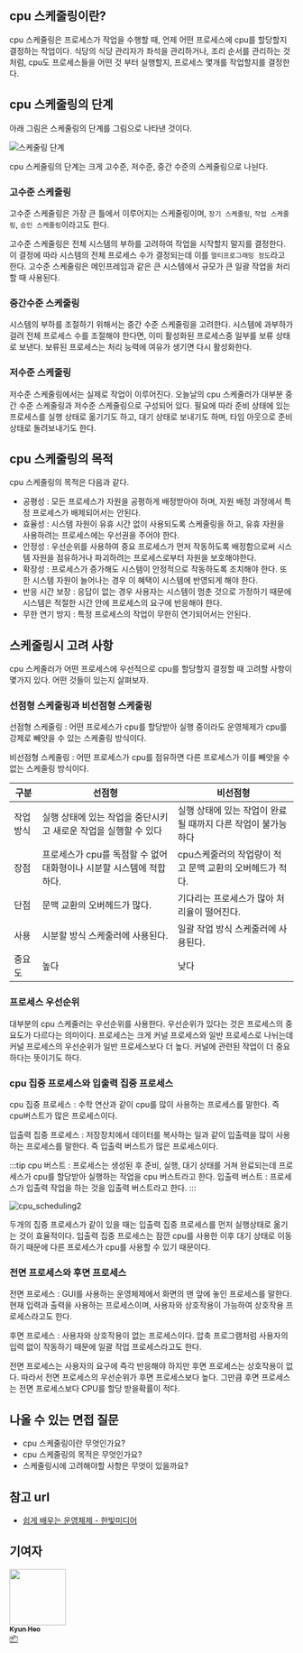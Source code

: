 ## cpu 스케줄링이란?

cpu 스케줄링은 프로세스가 작업을 수행할 때, 언제 어떤 프로세스에 cpu를 할당할지 결정하는 작업이다. 식당의 식당 관리자가 좌석을 관리하거나, 조리 순서를 관리하는 것 처럼, cpu도 프로세스들을 어떤 것 부터 실행할지, 프로세스 몇개를 작업할지를 결정한다.

## cpu 스케줄링의 단계

아래 그림은 스케줄링의 단계를 그림으로 나타낸 것이다.

![스케줄링 단계](/img/computer_architecture_and_OS/cpu_scheduling/scheduling_steps.png)

cpu 스케줄링의 단계는 크게 고수준, 저수준, 중간 수준의 스케줄링으로 나뉜다.

### 고수준 스케줄링

고수준 스케줄링은 가장 큰 틀에서 이루어지는 스케줄링이며, `장기 스케줄링`, `작업 스케줄링`, `승인 스케줄링`이라고도 한다.

고수준 스케줄링은 전체 시스템의 부하를 고려하여 작업을 시작할지 말지를 결정한다. 이 결정에 따라 시스템의 전체 프로세스 수가 결정되는데 이를 `멀티프로그래밍 정도`라고 한다. 고수준 스케줄링은 메인프레임과 같은 큰 시스템에서 규모가 큰 일괄 작업을 처리할 때 사용된다.

### 중간수준 스케줄링

시스템의 부하를 조절하기 위해서는 중간 수준 스케줄링을 고려한다. 시스템에 과부하가 걸려 전체 프로세스 수를 조절해야 한다면, 이미 활성화된 프로세스중 일부를 보류 상태로 보낸다. 보류된 프로세스는 처리 능력에 여유가 생기면 다시 활성화한다.

### 저수준 스케줄링

저수준 스케줄링에서는 실제로 작업이 이루어진다. 오늘날의 cpu 스케줄러가 대부분 중간 수준 스케줄링과 저수준 스케줄링으로 구성되어 있다.
필요에 따라 준비 상태에 있는 프로세스를 실행 상태로 옮기기도 하고, 대기 상태로 보내기도 하며, 타임 아웃으로 준비 상태로 돌려보내기도 한다.

## cpu 스케줄링의 목적

cpu 스케줄링의 목적은 다음과 같다.

- 공평성 : 모든 프로세스가 자원을 공평하게 배정받아야 하며, 자원 배정 과정에서 특정 프로세스가 배제되어서는 안된다.
- 효율성 : 시스템 자원이 유휴 시간 없이 사용되도록 스케줄링을 하고, 유휴 자원을 사용하려는 프로세스에는 우선권을 주어야 한다.
- 안정성 : 우선순위를 사용하여 중요 프로세스가 먼저 작동하도록 배정함으로써 시스템 자원을 점유하거나 파괴하려는 프로세스로부터 자원을 보호해야한다.
- 확장성 : 프로세스가 증가해도 시스템이 안정적으로 작동하도록 조치해야 한다. 또한 시스템 자원이 늘어나는 경우 이 혜택이 시스템에 반영되게 해야 한다.
- 반응 시간 보장 : 응답이 없는 경우 사용자는 시스템이 멈춘 것으로 가정하기 때문에 시스템은 적절한 시간 안에 프로세스의 요구에 반응해야 한다.
- 무한 연기 방지 : 특정 프로세스의 작업이 무한히 연기되어서는 안된다.

## 스케줄링시 고려 사항

cpu 스케줄러가 어떤 프로세스에 우선적으로 cpu를 할당할지 결정할 때 고려할 사항이 몇가지 있다. 어떤 것들이 있는지 살펴보자.

### 선점형 스케줄링과 비선점형 스케줄링

선점형 스케줄링 : 어떤 프로세스가 cpu를 할당받아 실행 중이라도 운영체제가 cpu를 강제로 빼앗을 수 있는 스케줄링 방식이다.

비선점형 스케줄링 : 어떤 프로세스가 cpu를 점유하면 다른 프로세스가 이를 빼앗을 수 없는 스케줄링 방식이다.

| 구분     | 선점형                                                               | 비선점형                                                     |
| -------- | -------------------------------------------------------------------- | ------------------------------------------------------------ |
| 작업방식 | 실행 상태에 있는 작업을 중단시키고 새로운 작업을 실행할 수 있다      | 실행 상태에 있는 작업이 완료될 때까지 다른 작업이 불가능하다 |
| 장점     | 프로세스가 cpu를 독점할 수 없어 대화형이나 시분할 시스템에 적합하다. | cpu스케줄러의 작업량이 적고 문맥 교환의 오버헤드가 적다.     |
| 단점     | 문맥 교환의 오버헤드가 많다.                                         | 기다리는 프로세스가 많아 처리율이 떨어진다.                  |
| 사용     | 시분할 방식 스케줄러에 사용된다.                                     | 일괄 작업 방식 스케줄러에 사용된다.                          |
| 중요도   | 높다                                                                 | 낮다                                                         |

### 프로세스 우선순위

대부분의 cpu 스케줄러는 우선순위를 사용한다. 우선순위가 있다는 것은 프로세스의 중요도가 다르다는 의미이다. 프로세스는 크게 커널 프로세스와 일반 프로세스로 나뉘는데 커널 프로세스의 우선순위가 일반 프로세스보다 더 높다. 커널에 관련된 작업이 더 중요하다는 뜻이기도 하다.

### cpu 집중 프로세스와 입출력 집중 프로세스

cpu 집중 프로세스 : 수학 연산과 같이 cpu를 많이 사용하는 프로세스를 말한다. 즉 cpu버스트가 많은 프로세스이다.

입출력 집중 프로세스 : 저장장치에서 데이터를 복사하는 일과 같이 입출력을 많이 사용하는 프로세스를 말한다. 즉 입출력 버스트가 많은 프로세스이다.

:::tip
cpu 버스트 : 프로세스는 생성된 후 준비, 실행, 대기 상태를 거쳐 완료되는데 프로세스가 cpu를 할당받아 실행하는 작업을 cpu 버스트라고 한다.
입출력 버스트 : 프로세스가 입출력 작업을 하는 것을 입출력 버스트라고 한다.
:::

![cpu_scheduling2](/img/computer_architecture_and_OS/cpu_scheduling/cpu_scheduling2.png)

두개의 집중 프로세스가 같이 있을 때는 입출력 집중 프로세스를 먼저 실행상태로 옮기는 것이 효율적이다. 입출력 집중 프로세스는 잠깐 cpu를 사용한 이후 대기 상태로 이동하기 때문에 다른 프로세스가 cpu를 사용할 수 있기 때문이다.

### 전면 프로세스와 후면 프로세스

전면 프로세스 : GUI를 사용하는 운영체제에서 화면의 맨 앞에 놓인 프로세스를 말한다. 현재 입력과 출력을 사용하는 프로세스이며, 사용자와 상호작용이 가능하여 상호작용 프로세스라고도 한다.

후면 프로세스 : 사용자와 상호작용이 없는 프로세스이다. 압축 프로그램처럼 사용자의 입력 없이 작동하기 때문에 일괄 작업 프로세스라고도 한다.

전면 프로세스는 사용자의 요구에 즉각 반응해야 하지만 후면 프로세스는 상호작용이 없다. 따라서 전면 프로세스의 우선순위가 후면 프로세스보다 높다. 그만큼 후면 프로세스는 전면 프로세스보다 CPU를 할당 받을확률이 적다.

## 나올 수 있는 면접 질문

- cpu 스케줄링이란 무엇인가요?
- cpu 스케줄링의 목적은 무엇인가요?
- 스케줄링시에 고려해야할 사항은 무엇이 있을까요?

## 참고 url

- [쉽게 배우는 운영체제 - 한빛미디어](https://www.hanbit.co.kr/store/books/look.php?p_code=B5471691739)

## 기여자

<td align="center"><a href="http://kyun2da.dev"><img src="https://avatars.githubusercontent.com/u/50328132?v=4?s=100" width="100px;" alt=""/><br /><sub><b>Kyun Heo</b></sub></a><br /><a href="#platform-Kyun2da" title="Packaging/porting to new platform">📦</a></td>

